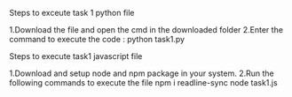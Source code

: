 Steps to exceute task 1 python file

1.Download the file and open the cmd in the downloaded folder 
2.Enter the command to execute the code : python task1.py

Steps to execute task1 javascript file

1.Download and setup node and npm package in your system.
2.Run the following commands to execute the file
  npm i readline-sync
  node task1.js
